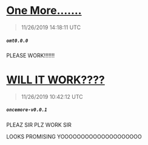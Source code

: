 # [One More.......](https://github.com/Mike-EEE/action-jackson/releases/tag/omt0.0.0)
> 11/26/2019 14:18:11 UTC
##### ``omt0.0.0``
PLEASE WORK!!!!!!!
# [WILL IT WORK????](https://github.com/Mike-EEE/action-jackson/releases/tag/oncemore-v0.0.1)
> 11/26/2019 10:42:12 UTC
##### ``oncemore-v0.0.1``
PLEAZ SIR PLZ WORK SIR

LOOKS PROMISING YOOOOOOOOOOOOOOOOOOOO

